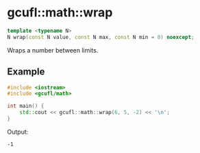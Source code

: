 # gcufl::math::wrap
```cpp
template <typename N>
N wrap(const N value, const N max, const N min = 0) noexcept;
```
Wraps a number between limits.
## Example
```cpp
#include <iostream>
#include <gcufl/math>

int main() {
	std::cout << gcufl::math::wrap(6, 5, -2) << '\n';
}
```
Output:
```
-1
```

